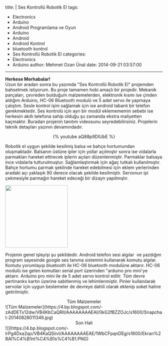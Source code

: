 title: |
  Ses Kontrollü Robotik El
tags:
  - Electronics
  - Arduino
  - Android Programlama ve Oyun
  - Arduino
  - Android
  - Android Kontrol
  - bluetooth kontrol
  - Ses Kontrollü Robotik El
categories:
  - Electronics
  - Arduino
author: Mehmet Ozan Ünal
date: 2014-09-21 03:57:00
---
**Herkese Merhabalar!**  
Uzun bir aradan sonra bu yazımda "Ses Kontrollü Robotik El" projemden bahsetmek istiyorum. Bu proje tamamen hobi amaçlı bir projedir. Mekanik parçaları, çevreden bulduğum malzemelerden, elektronik kısmı ise çinden aldığım Arduino, HC-06 Bluetooth modulü ve 5 adet servo ile yapmaya çalıştım. Sesle kontrol işini sağlamak için ise android tabanlı bir telefon gerekmektedir. Ses kontrolü için ayrı bir modül eklemememin sebebi ise herkesin akıllı telefona sahip olduğu şu zamanda ekstra maliyetten kaçmaktır. Buradan projenin tanıtım videosunu seyredebilirsiniz. Projelerin teknik detayları yazının devamındadır.

<center>{% youtube aQ88p9DIUbE %}</center>


Robotik el uygun şekilde kesilmiş balsa ve bahçe <a name='more'></a>hortumundan oluşmaktadır. Balsanın üstüne ipler için yollar açılmıştır sonra ise vidalarla parmakları hareket ettirecek iplerin açıları düzenlenmiştir. Parmaklar balsaya ince vidalarla tutturulmuştur. Sağlamlaştırmak için ağaç tutkalı kullanılmıştır. Bahçe hortumu parmak şeklinde hareket edebilmesi için eklem yerlerinden aradaki açı yaklaşık 90 derece olacak şekilde kesilmiştir. Servonun ipi çekmesiyle parmağın hareket edeceği bir dizayn yapılmıştır.

<img src="https://3.bp.blogspot.com/-BhogfmKOs8Y/VB4KbMVdZOI/AAAAAAAAEAQ/7iZzwNRsuWU/s1600/IMG_20140804_183305.jpg" width="200" style="align-center">


Projenin genel işleyişi şu şekildedir. Android telefon sesi algılar &nbsp;ve yazdığım program sayesinde google ses tanıma sistemini kullanarak komutu algılar. Komutu yorumlayıp bluetooth ile HC-06 bluetooth modulüne aktarır. HC-06 modulü ise gelen komutları serial port üzerinden "arduino pro mini'ye aktarır. Arduino pro mini ile de 5 adet servo kontrol edilir. Tüm devre pertinanks kartın üzerine sabitlenmiş ve lehimlenmiştir. Pinler kullanılarak servolar için uygun beslemeler de devreye dahili olarak eklenip soket haline getirilmiştir.
<center>Tüm Malzemeler</center>
![Tüm Malzemeler](https://4.bp.blogspot.com/-zAdDETx12dw/VB4KbCaQRlI/AAAAAAAAEAI/0kG2fBZZOJc/s1600/Snapchat-20140828011346.jpg) 
 
<center>Son Hali</center>
![](https://4.bp.blogspot.com/-lrPg4Dxa2qo/VB4KaQSiivI/AAAAAAAAEAE/1WbCFpqnDEg/s1600/Ekran%2BAl%C4%B1nt%C4%B1s%C4%B1.PNG)